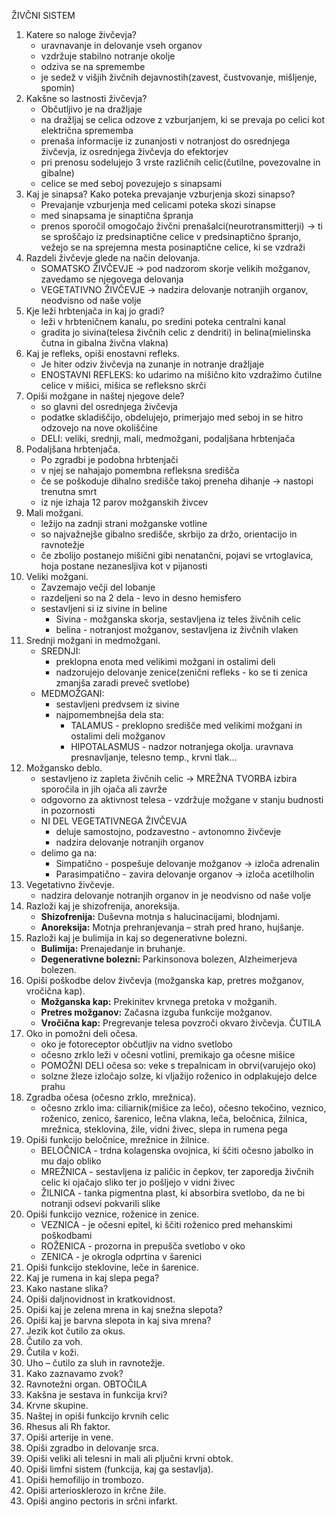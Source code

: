 ŽIVČNI SISTEM
1. Katere so naloge živčevja?
	- uravnavanje in delovanje vseh organov
	- vzdržuje stabilno notranje okolje
	- odziva se na spremembe
	- je sedež v višjih živčnih dejavnostih(zavest, čustvovanje, mišljenje, spomin)
2. Kakšne so lastnosti živčevja?
	- Občutljivo je na dražljaje
	- na dražljaj se celica odzove z vzburjanjem, ki se prevaja po celici kot električna sprememba
	- prenaša informacije iz zunanjosti v notranjost do osrednjega živčevja, iz osrednjega živčevja do efektorjev
	- pri prenosu sodelujejo 3 vrste različnih celic(čutilne, povezovalne in gibalne)
	- celice se med seboj povezujejo s sinapsami
3. Kaj je sinapsa? Kako poteka prevajanje vzburjenja skozi sinapso?
	- Prevajanje vzburjenja med celicami poteka skozi sinapse
	- med sinapsama je sinaptična špranja
	- prenos sporočil omogočajo živčni prenašalci(neurotransmitterji)
	  -> ti se sproščajo iz predsinaptične celice v predsinaptično špranjo, vežejo se na sprejemna mesta posinaptične celice, ki se vzdraži
4. Razdeli živčevje glede na način delovanja.
	- SOMATSKO ŽIVČEVJE -> pod nadzorom skorje velikih možganov, zavedamo se njegovega delovanja
	- VEGETATIVNO ŽIVČEVJE -> nadzira delovanje notranjih organov, neodvisno od naše volje
5. Kje leži hrbtenjača in kaj jo gradi?
	- leži v hrbteničnem kanalu, po sredini poteka centralni kanal
	- gradita jo sivina(telesa živčnih celic z dendriti) in belina(mielinska čutna in gibalna živčna vlakna)
6. Kaj je refleks, opiši enostavni refleks.
	- Je hiter odziv živčevja na zunanje in notranje dražljaje
	- ENOSTAVNI REFLEKS: ko udarimo na mišično kito vzdražimo čutilne celice v mišici, mišica se refleksno skrči
7. Opiši možgane in naštej njegove dele?
	- so glavni del osrednjega živčevja
	- podatke skladiščijo, obdelujejo, primerjajo med seboj in se hitro odzovejo na nove okoliščine
	- DELI: veliki, srednji, mali, medmožgani, podaljšana hrbtenjača
8. Podaljšana hrbtenjača.
	- Po zgradbi je podobna hrbtenjači
	- v njej se nahajajo pomembna refleksna središča
	- če se poškoduje dihalno središče takoj preneha dihanje -> nastopi trenutna smrt
	- iz nje izhaja 12 parov možganskih živcev
9. Mali možgani.
	- ležijo na zadnji strani možganske votline
	- so najvažnejše gibalno središče, skrbijo za držo, orientacijo in ravnotežje
	- če zbolijo postanejo mišični gibi nenatančni, pojavi se vrtoglavica, hoja postane nezanesljiva kot v pijanosti
10. Veliki možgani.
	- Zavzemajo večji del lobanje
	- razdeljeni so na 2 dela - levo in desno hemisfero
	- sestavljeni si iz sivine in beline
		- Sivina - možganska skorja, sestavljena iz teles živčnih celic
		- belina - notranjost možganov, sestavljena iz živčnih vlaken
11. Srednji možgani in medmožgani.
	- SREDNJI:
		- preklopna enota med velikimi možgani in ostalimi deli
		- nadzorujejo delovanje zenice(zenični refleks - ko se ti zenica zmanjša zaradi preveč svetlobe)
	- MEDMOŽGANI:
		- sestavljeni predvsem iz sivine
		- najpomembnejša dela sta:
			- TALAMUS - preklopno središče med velikimi možgani in ostalimi deli možganov
			- HIPOTALASMUS - nadzor notranjega okolja. uravnava presnavljanje, telesno temp., krvni tlak...
12. Možgansko deblo.
	- sestavljeno iz zapleta živčnih celic -> MREŽNA TVORBA izbira sporočila in jih ojača ali zavrže
	- odgovorno za aktivnost telesa - vzdržuje možgane v stanju budnosti in pozornosti
	- NI DEL VEGETATIVNEGA ŽIVČEVJA
		- deluje samostojno, podzavestno - avtonomno živčevje
		- nadzira delovanje notranjih organov
	- delimo ga na:
		- Simpatično - pospešuje delovanje možganov -> izloča adrenalin
		- Parasimpatično - zavira delovanje organov -> izloča acetilholin
13. Vegetativno živčevje.
	- nadzira delovanje notranjih organov in je neodvisno od naše volje
14. Razloži kaj je shizofrenija, anoreksija.
	- **Shizofrenija:** Duševna motnja s halucinacijami, blodnjami. 
	- **Anoreksija:** Motnja prehranjevanja – strah pred hrano, hujšanje.
15. Razloži kaj je bulimija in kaj so degenerativne bolezni.
	- **Bulimija:** Prenajedanje in bruhanje. 
	- **Degenerativne bolezni:** Parkinsonova bolezen, Alzheimerjeva bolezen.
16. Opiši poškodbe delov živčevja (možganska kap, pretres možganov, vročična kap).
	- **Možganska kap:** Prekinitev krvnega pretoka v možganih.
	- **Pretres možganov:** Začasna izguba funkcije možganov.
	- **Vročična kap:** Pregrevanje telesa povzroči okvaro živčevja.
ČUTILA
17. Oko in pomožni deli očesa.
	- oko je fotoreceptor občutljiv na vidno svetlobo
	- očesno zrklo leži v očesni votlini, premikajo ga očesne mišice
	- POMOŽNI DELI očesa so: veke s trepalnicam in obrvi(varujejo oko)
	- solzne žleze izločajo solze, ki vljažijo roženico in odplakujejo delce prahu
18. Zgradba očesa (očesno zrklo, mrežnica).
	- očesno zrklo ima: ciliarnik(mišice za lečo), očesno tekočino, veznico, roženico, zenico, šarenico, lečna vlakna, leča, beločnica, žilnica, mrežnica, steklovina, žile, vidni živec, slepa in rumena pega
19. Opiši funkcijo beločnice, mrežnice in žilnice.
	- BELOČNICA - trdna kolagenska ovojnica, ki ščiti očesno jabolko in mu dajo obliko
	- MREŽNICA - sestavljena iz paličic in čepkov, ter zaporedja živčnih celic ki ojačajo sliko ter jo pošljejo v vidni živec
	- ŽILNICA - tanka pigmentna plast, ki absorbira svetlobo, da ne bi notranji odsevi pokvarili slike
20. Opiši funkcijo veznice, roženice in zenice.
	- VEZNICA - je očesni epitel, ki ščiti roženico pred mehanskimi poškodbami
	- ROŽENICA - prozorna in prepušča svetlobo v oko
	- ZENICA - je okrogla odprtina v šarenici
21. Opiši funkcijo steklovine, leče in šarenice.
22. Kaj je rumena in kaj slepa pega?
23. Kako nastane slika?
24. Opiši daljnovidnost in kratkovidnost.
25. Opiši kaj je zelena mrena in kaj snežna slepota?
26. Opiši kaj je barvna slepota in kaj siva mrena?
27. Jezik kot čutilo za okus.
28. Čutilo za voh.
29. Čutila v koži.
30. Uho – čutilo za sluh in ravnotežje.
31. Kako zaznavamo zvok?
32. Ravnotežni organ.
OBTOČILA
33. Kakšna je sestava in funkcija krvi?
34. Krvne skupine.
35. Naštej in opiši funkcijo krvnih celic
36. Rhesus ali Rh faktor.
37. Opiši arterije in vene.
38. Opiši zgradbo in delovanje srca.
39. Opiši veliki ali telesni in mali ali pljučni krvni obtok.
40. Opiši limfni sistem (funkcija, kaj ga sestavlja).
41. Opiši hemofilijo in trombozo.
42. Opiši arteriosklerozo in krčne žile.
43. Opiši angino pectoris in srčni infarkt.